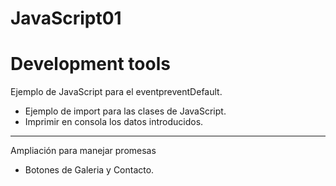 # JavaScript01
# Development tools

Ejemplo de JavaScript para el eventpreventDefault.

- Ejemplo de import para las clases de JavaScript.
- Imprimir en consola los datos introducidos.

___

Ampliación para manejar promesas
 - Botones de Galeria y Contacto.